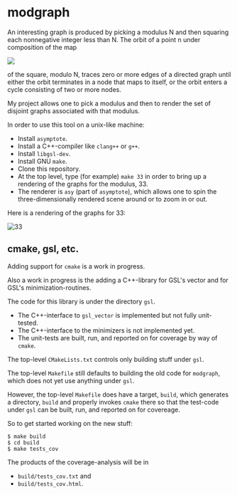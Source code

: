 # modgraph

An interesting graph is produced by picking a modulus N and then squaring each
nonnegative integer less than N.  The orbit of a point n under composition of
the map

<img src="https://latex.codecogs.com/svg.latex?f(n)=n^2\mod{N}"/>

of the square, modulo N, traces zero or more edges of a directed graph until
either the orbit terminates in a node that maps to itself, or the orbit enters
a cycle consisting of two or more nodes.

My project allows one to pick a modulus and then to render the set of disjoint
graphs associated with that modulus.

In order to use this tool on a unix-like machine:
- Install `asymptote`.
- Install a C++-compiler like `clang++` or `g++`.
- Install `libgsl-dev`.
- Install GNU `make`.
- Clone this repository.
- At the top level, type (for example) `make 33` in order to bring up a
  rendering of the graphs for the modulus, 33.
- The renderer is `asy` (part of `asymptote`), which allows one to spin the
  three-dimensionally rendered scene around or to zoom in or out.

Here is a rendering of the graphs for 33:

![33](33.png)

## cmake, gsl, etc.

Adding support for `cmake` is a work in progress.

Also a work in progress is the adding a C++-library for GSL's vector and for
GSL's minimization-routines.

The code for this library is under the directory `gsl`.
  - The C++-interface to `gsl_vector` is implemented but not fully unit-tested.
  - The C++-interface to the minimizers is not implemented yet.
  - The unit-tests are built, run, and reported on for coverage by way of `cmake`.

The top-level `CMakeLists.txt` controls only building stuff under `gsl`.

The top-level `Makefile` still defaults to building the old code for
`modgraph`, which does not yet use anything under `gsl`.

However, the top-level `Makefile` does have a target, `build`, which generates
a directory, `build` and properly invokes `cmake` there so that the test-code
under `gsl` can be built, run, and reported on for covereage.

So to get started working on the new stuff:

```
$ make build
$ cd build
$ make tests_cov
```

The products of the coverage-analysis will be in
  - `build/tests_cov.txt` and
  - `build/tests_cov.html`.

